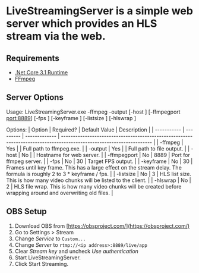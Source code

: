 # LiveStreamingServer is a simple web server which provides an HLS stream via the web.

## Requirements
- [.Net Core 3.1 Runtime](https://dotnet.microsoft.com/download/dotnet-core/3.1)
- [FFmpeg](https://www.ffmpeg.org/)

## Server Options
Usage:
	LiveStreamingServer.exe -ffmpeg <path> -output <path> \[-host <name>\] \[-ffmpegport <port:8889>\] \[-fps <fps>\] \[-keyframe <frames>\] \[-listsize <size>\] \[-hlswrap <count>\] 

Options:
| Option      | Required? | Default Value | Description                                                                                                          |
| ----------- | --------- | ------------- | -------------------------------------------------------------------------------------------------------------------- |
| -ffmpeg     | Yes       |               | Full path to ffmpeg.exe.                                                                                             |
| -output     | Yes       |               | Full path to file output.                                                                                            |
| -host       | No        |               | Hostname for web server.                                                                                             |
| -ffmpegport | No        | 8889          | Port for ffmpeg server.                                                                                              |
| -fps        | No        | 30            | Target FPS output.                                                                                                   |
| -keyframe   | No        | 30            | Frames until key frame. This has a large effect on the stream delay. The formula is roughly 2 to 3 * keyframe / fps. |
| -listsize   | No        | 3             | HLS list size. This is how many video chunks will be listed to the client.                                           |
| -hlswrap    | No        | 2             | HLS file wrap. This is how many video chunks will be created before wrapping around and overwriting old files.       |

## OBS Setup
1. Download OBS from [https://obsproject.com/](https://obsproject.com/)
2. Go to Settings > Stream
3. Change *Service* to `Custom...`
4. Change *Server* to `rtmp://<ip address>:8889/live/app`
5. Clear *Stream key* and uncheck *Use authentication*
6. Start LiveStreamingServer.
7. Click Start Streaming.
